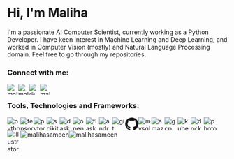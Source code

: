 <h1 align="left">Hi, I'm Maliha</h1>
<p align="left">I'm a passionate AI Computer Scientist, currently working as a Python Developer. I have keen interest in Machine Learning and Deep Learning, and worked in Computer Vision (mostly) and Natural Language Processing domain. Feel free to go through my repositories.</p>

<p align="left">
<h3 align="left">Connect with me:</h3>
<a href="https://linkedin.com/in/maliha-sameen" target="blank"><img align="left" src="https://cdn.jsdelivr.net/npm/simple-icons@3.0.1/icons/linkedin.svg" alt="maliha-sameen" height="25px" width="25px" /></a>
<a href="https://kaggle.com/malihasameen" target="blank"><img align="left" src="https://cdn.jsdelivr.net/npm/simple-icons@3.0.1/icons/kaggle.svg" alt="malihasameen" height="25px" width="25px" /></a>
<a href="https://medium.com/@malihasameen58" target="blank"><img align="left" src="https://cdn.jsdelivr.net/npm/simple-icons@3.0.1/icons/medium.svg" alt="@malihasameen58" height="25px" width="25px" /></a>
<a href="https://www.hackerrank.com/malihasameen58" target="blank"><img align="left" src="https://cdn.jsdelivr.net/npm/simple-icons@3.0.1/icons/hackerrank.svg" alt="malihasameen58" height="25px" width="25px" /></a>
</p>

<br>

<h3 align="left">Tools, Technologies and Frameworks:</h3>
<p align="left"> <img align="left" alt="python" title="python" width="30px" height="30px" src="https://devicons.github.io/devicon/devicon.git/icons/python/python-original.svg" />
<img align="left" alt="tensorflow" title="tensorflow" width="30px" height="30px" src="https://www.vectorlogo.zone/logos/tensorflow/tensorflow-icon.svg" />
<img align="left" alt="pytorch" title="pytorch" width="30px" height="30px" src="https://www.vectorlogo.zone/logos/pytorch/pytorch-icon.svg" />
<img align="left" alt="scikitlearn" title="scikitlearn" width="30px" height="30px" src="https://upload.wikimedia.org/wikipedia/commons/0/05/Scikit_learn_logo_small.svg" />
<img align="left" alt="dask" title="dask" width="30px" height="30px" src="https://www.vectorlogo.zone/logos/dask/dask-ar21.svg" />
<img align="left" alt="opencv" title="opencv" width="30px" height="30px" src="https://www.vectorlogo.zone/logos/opencv/opencv-icon.svg" />
<img align="left" alt="flask" title="flask" width="30px" height="30px" src="https://www.vectorlogo.zone/logos/pocoo_flask/pocoo_flask-icon.svg" />
<img align="left" alt="android" title="android" width="30px" height="30px" src="https://devicons.github.io/devicon/devicon.git/icons/android/android-original-wordmark.svg" />
<img align="left" alt="git" title="git" width="30px" height="30px" src="https://www.vectorlogo.zone/logos/git-scm/git-scm-icon.svg" />
<img align="left" alt="github" title="github" width="30px" height="30px" src="https://raw.githubusercontent.com/github/explore/78df643247d429f6cc873026c0622819ad797942/topics/github/github.png" />
<img align="left" alt="mysql" title="mysql" width="30px" height="30px" src="https://devicons.github.io/devicon/devicon.git/icons/mysql/mysql-original-wordmark.svg" />
<img align="left" alt="amazonwebservices" title="amazonwebservices" width="30px" height="30px" src="https://devicons.github.io/devicon/devicon.git/icons/amazonwebservices/amazonwebservices-original-wordmark.svg" />
<img align="left" alt="gcp" title="gcp" width="30px" height="30px" src="https://www.vectorlogo.zone/logos/google_cloud/google_cloud-icon.svg" />
<img align="left" alt="kubernetes" title="kubernetes" width="30px" height="30px" src="https://www.vectorlogo.zone/logos/kubernetes/kubernetes-icon.svg" />
<img align="left" alt="docker" title="docker" width="30px" height="30px" src="https://devicons.github.io/devicon/devicon.git/icons/docker/docker-original-wordmark.svg" />
<img align="left" alt="photoshop" title="photoshop" width="30px" height="30px" src="https://devicons.github.io/devicon/devicon.git/icons/photoshop/photoshop-plain.svg" />
<img align="left" alt="illustrator" title="illustrator" width="30px" src="https://www.vectorlogo.zone/logos/adobe_illustrator/adobe_illustrator-icon.svg" /> </p> 
<br>

<p><img align="left" src="https://github-readme-stats.vercel.app/api?username=malihasameen&count_private=true&show_icons=true&include_all_commits=true" alt="malihasameen" /></p>

<p><img align="left" src="https://github-readme-stats.vercel.app/api/top-langs/?username=malihasameen&count_private=true&layout=compact&langs_count=7&hide=css&card_width=400" alt="malihasameen" /></p>
